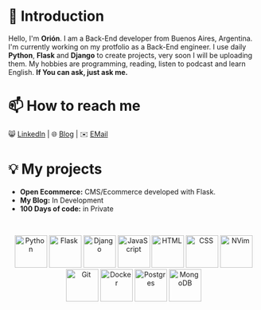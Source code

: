 
# 👋 Introduction
Hello, I'm **Orión**. I am a Back-End developer from Buenos Aires, Argentina. 
I'm currently working on my protfolio as a Back-End engineer.
I use daily **Python**, **Flask** and **Django** to create projects, very soon I will be uploading them.
My hobbies are programming, reading, listen to podcast and learn English.
**If You can ask, just ask me.**

# 📫 How to reach me
😸 [LinkedIn](https://github.com/27b#Comming-Soon) |
🌐 [Blog](https://github.com/27b#Comming-Soon) |
✉️ [EMail](https://github.com/27b#Comming-Soon)

# 💡 My projects
- **Open Ecommerce:** CMS/Ecommerce developed with Flask.
- **My Blog:** In Development
- **100 Days of code:** in Private

<br>
<!-- Icons in: https://devicon.dev/ -->
<p align="center">
  <img src="https://cdn.jsdelivr.net/gh/devicons/devicon/icons/python/python-original.svg" alt="Python" width="65" height="65">
  <img src="https://cdn.jsdelivr.net/gh/devicons/devicon/icons/flask/flask-original.svg" alt="Flask" width="65" height="65">
  <img src="https://cdn.jsdelivr.net/gh/devicons/devicon/icons/django/django-original.svg" alt="Django" width="65" height="65">
  <img src="https://cdn.jsdelivr.net/gh/devicons/devicon/icons/javascript/javascript-original.svg" alt="JavaScript" width="65" height="65">
  <img src="https://cdn.jsdelivr.net/gh/devicons/devicon/icons/html5/html5-original.svg" alt="HTML" width="65" height="65">
  <img src="https://cdn.jsdelivr.net/gh/devicons/devicon/icons/css3/css3-original.svg" alt="CSS" width="65" height="65">
  <img src="https://cdn.jsdelivr.net/gh/devicons/devicon/icons/vim/vim-original.svg" alt="NVim" width="65" height="65">
  <img src="https://cdn.jsdelivr.net/gh/devicons/devicon/icons/git/git-original.svg" alt="Git" width="65" height="65">
  <img src="https://cdn.jsdelivr.net/gh/devicons/devicon/icons/docker/docker-original.svg" alt="Docker" width="65" height="65">
  <img src="https://cdn.jsdelivr.net/gh/devicons/devicon/icons/postgresql/postgresql-original.svg" alt="Postgres" width="65" height="65">
  <img src="https://cdn.jsdelivr.net/gh/devicons/devicon/icons/mongodb/mongodb-original.svg" alt="MongoDB" width="65" height="65">
</p>
